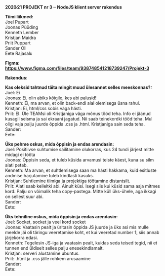 <b>2020∕21 PROJEKT nr 3 ‒ NodeJS klient server rakendus</b>

<b>Tiimi liikmed:</b><br>
Joel Pupart<br> 
Joonas Püüding<br>
Kenneth Lember<br>
Kristjan Maidra<br>
Priit Puppart<br>
Sander Oll<br>
Eete Rajasalu<br>

<b>Figma: https://www.figma.com/files/team/938748541218739247/Projekt-3</b>

<b>Rakendus:</b>

<b>Kas oleksid tahtnud täita mingit muud ülesannet selles meeskonnas?:</b><br>
Joel: Ei<br>
Joonas: Ei, olin abiks kõigile, kes abi palusid!<br>
Kenneth: Ei, ma arvan, et olin back-endi alal olemisega üsna rahul.<br>
Kristjan: Ei, html/css sobis väga hästi.<br>
Priit: EI. Üle TEAMsi oli Kristjaniga väga mõnus tööd teha. Info ei jäänud kusagil seisma ja sai ekraani jagatud. Nii saab teinekordki tööd teha. Mul oligi vaja palju juurde õppida .css ja .html. Kristjaniga sain seda teha.<br>
Sander:<br>
Eete:<br>

<b>Üks pehme oskus, mida õppisin ja endas arendasin:</b><br>
Joel: Positiivse suhtumise säilitamine olukorras, kus 24 tundi järjest mitte midagi ei tööta<br>
Joonas: Õppisin seda, et tuleb küsida arvamusi teiste käest, kuna su silm alati petab.<br>
Kenneth: Ma arvan, et suhtlemisega saan ma hästi hakkama, kuid esitluste andmise harjutamine tuleb kindlasti kasuks.<br>
Kristjan: Suhtlemine tiimiga ja projektiga töötamine distantsilt.<br>
Priit: Alati saab kelleltki abi. Ainult küsi. Isegi siis kui küsid sama asja mitmes kord.
Palju on võimalik teha copy-pastega. Mitte küll üks-ühele, aga ikkagi on sellest suur abi.<br>
Sander:<br>
Eete:<br>

<b>Üks tehniline oskus, mida õppisin ja endas arendasin:</b><br>
Joel: Socket, socket ja veel kord socket<br>
Joonas: Vaatasin pealt ja üritasin õppida JS  juurde ja üks asi mis mulle meelde jäi oli täringu veeretamise koht, et kui veeretad number 1, siis annab järjekorra edasi.<br>
Kenneth: Tegelesin JS-iga ja vaatasin pealt, kuidas seda teised tegid, nii et tunnen end üldiselt selles palju enesekindlamalt.<br>
Kristjan: serveri alustamine ubuntus.<br>
Priit: .html ja .css jälle rohkem arusaamine<br>
Sander:<br>
Eete:<br>
